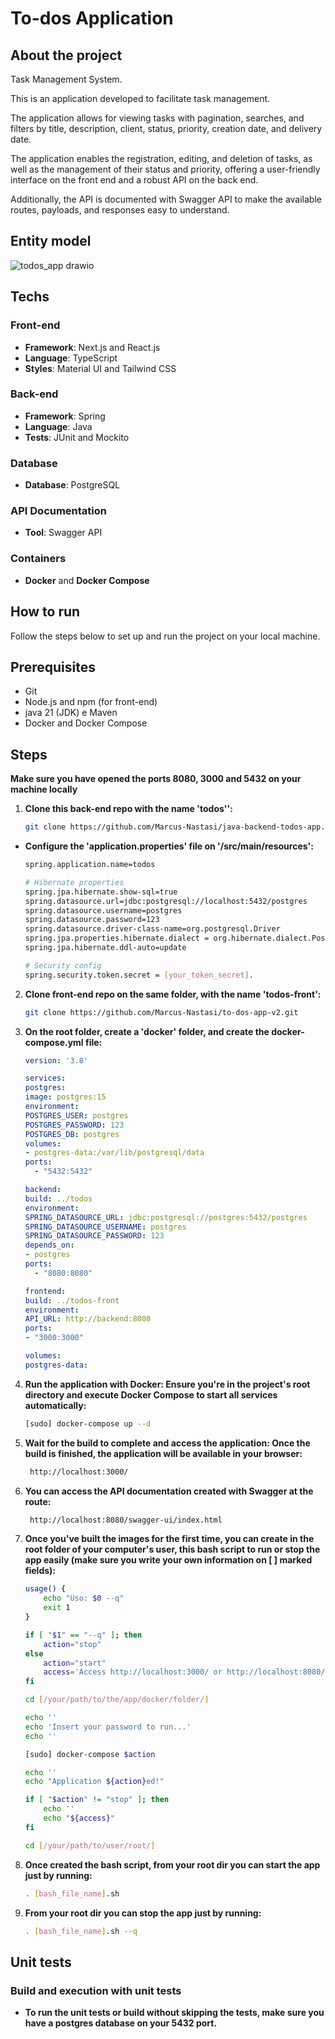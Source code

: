 # To-dos Application

## About the project

Task Management System.

This is an application developed to facilitate task management.

The application allows for viewing tasks with pagination, searches, and filters by title, description, client, status, priority, creation date, and delivery date.

The application enables the registration, editing, and deletion of tasks, as well as the management of their status and priority, offering a user-friendly interface on the front end and a robust API on the back end.

Additionally, the API is documented with Swagger API to make the available routes, payloads, and responses easy to understand.

## Entity model
![todos_app drawio](https://github.com/user-attachments/assets/4418b910-998b-4418-bd1e-23fcc7c8a7fe)

## Techs

### Front-end
- **Framework**: Next.js and React.js
- **Language**: TypeScript
- **Styles**: Material UI and Tailwind CSS

### Back-end
- **Framework**: Spring
- **Language**: Java
- **Tests**: JUnit and Mockito

### Database
- **Database**: PostgreSQL

### API Documentation
- **Tool**: Swagger API

### Containers
- **Docker** and **Docker Compose**

## How to run

Follow the steps below to set up and run the project on your local machine.

## Prerequisites

- Git
- Node.js and npm (for front-end)
- java 21 (JDK) e Maven
- Docker and Docker Compose

## Steps

**Make sure you have opened the ports 8080, 3000 and 5432 on your machine locally**

1. **Clone this back-end repo with the name 'todos'':**
   ```bash
   git clone https://github.com/Marcus-Nastasi/java-backend-todos-app.git

- **Configure the 'application.properties' file on '/src/main/resources':**
   ```bash
   spring.application.name=todos

   # Hibernate properties 
   spring.jpa.hibernate.show-sql=true
   spring.datasource.url=jdbc:postgresql://localhost:5432/postgres
   spring.datasource.username=postgres
   spring.datasource.password=123
   spring.datasource.driver-class-name=org.postgresql.Driver
   spring.jpa.properties.hibernate.dialect = org.hibernate.dialect.PostgreSQLDialect
   spring.jpa.hibernate.ddl-auto=update
   
   # Security config
   spring.security.token.secret = [your_token_secret].

2. **Clone front-end repo on the same folder, with the name 'todos-front':**
   ```bash
   git clone https://github.com/Marcus-Nastasi/to-dos-app-v2.git
   
3. **On the root folder, create a 'docker' folder, and create the docker-compose.yml file:**
    ```yml
    version: '3.8'

    services:
    postgres:
    image: postgres:15
    environment:
    POSTGRES_USER: postgres
    POSTGRES_PASSWORD: 123
    POSTGRES_DB: postgres
    volumes:
    - postgres-data:/var/lib/postgresql/data
    ports:
      - "5432:5432"
    
    backend:
    build: ../todos
    environment:
    SPRING_DATASOURCE_URL: jdbc:postgresql://postgres:5432/postgres
    SPRING_DATASOURCE_USERNAME: postgres
    SPRING_DATASOURCE_PASSWORD: 123
    depends_on:
    - postgres
    ports:
      - "8080:8080"
    
    frontend:
    build: ../todos-front
    environment:
    API_URL: http://backend:8080
    ports:
    - "3000:3000"
    
    volumes:
    postgres-data:

4. **Run the application with Docker: Ensure you're in the project's root directory and execute Docker Compose to start all services automatically:**
    ```bash
    [sudo] docker-compose up --d

5. **Wait for the build to complete and access the application: Once the build is finished, the application will be available in your browser:**
   ```bash
    http://localhost:3000/

6. **You can access the API documentation created with Swagger at the route:**
   ```bash
    http://localhost:8080/swagger-ui/index.html
   
7. **Once you've built the images for the first time, you can create in the root folder of your computer's user, this bash script to run or stop the app easily (make sure you write your own information on [ ] marked fields):**
    ```bash
    usage() {
        echo "Uso: $0 --q"
        exit 1
    }
    
    if [ "$1" == "--q" ]; then
        action="stop"
    else
        action="start"
        access='Access http://localhost:3000/ or http://localhost:8080/swagger-ui/index.html'
    fi
    
    cd [/your/path/to/the/app/docker/folder/]
    
    echo ''
    echo 'Insert your password to run...'
    echo ''
    
    [sudo] docker-compose $action
    
    echo ''
    echo "Application ${action}ed!"
    
    if [ "$action" != "stop" ]; then
        echo ''
        echo "${access}"
    fi
    
    cd [/your/path/to/user/root/]

8. **Once created the bash script, from your root dir you can start the app just by running:**
    ```bash
    . [bash_file_name].sh

9. **From your root dir you can stop the app just by running:**
    ```bash
    . [bash_file_name].sh --q

## Unit tests

###  Build and execution with unit tests
- **To run the unit tests or build without skipping the tests, make sure you have a postgres database on your 5432 port.**
